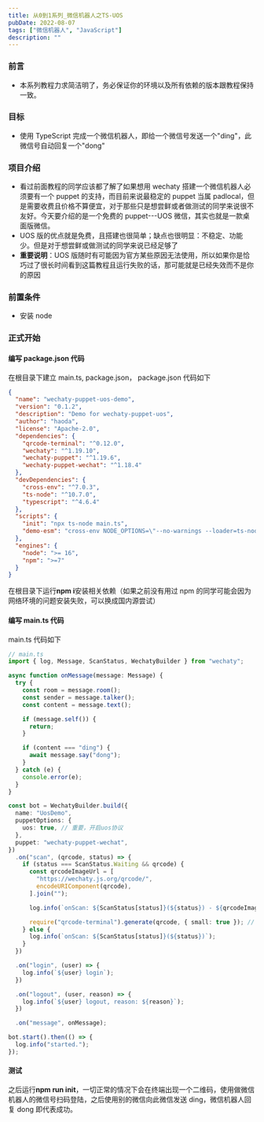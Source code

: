 ```yaml
---
title: 从0到1系列_微信机器人之TS-UOS
pubDate: 2022-08-07
tags: ["微信机器人", "JavaScript"]
description: ""
---
```


### 前言

- 本系列教程力求简洁明了，务必保证你的环境以及所有依赖的版本跟教程保持一致。

### 目标

- 使用 TypeScript 完成一个微信机器人，即给一个微信号发送一个"ding"，此微信号自动回复一个"dong"

### 项目介绍

- 看过前面教程的同学应该都了解了如果想用 wechaty 搭建一个微信机器人必须要有一个 puppet 的支持，而目前来说最稳定的 puppet 当属 padlocal，但是需要收费且价格不算便宜，对于那些只是想尝鲜或者做测试的同学来说很不友好。今天要介绍的是一个免费的 puppet---UOS 微信，其实也就是一款桌面版微信。
- UOS 版的优点就是免费，且搭建也很简单；缺点也很明显：不稳定、功能少。但是对于想尝鲜或做测试的同学来说已经足够了
- **重要说明**：UOS 版随时有可能因为官方某些原因无法使用，所以如果你是恰巧过了很长时间看到这篇教程且运行失败的话，那可能就是已经失效而不是你的原因

### 前置条件

- 安装 node

### 正式开始

#### 编写 package.json 代码

在根目录下建立 main.ts, package.json，
package.json 代码如下

```json
{
  "name": "wechaty-puppet-uos-demo",
  "version": "0.1.2",
  "description": "Demo for wechaty-puppet-uos",
  "author": "haoda",
  "license": "Apache-2.0",
  "dependencies": {
    "qrcode-terminal": "^0.12.0",
    "wechaty": "^1.19.10",
    "wechaty-puppet": "^1.19.6",
    "wechaty-puppet-wechat": "^1.18.4"
  },
  "devDependencies": {
    "cross-env": "^7.0.3",
    "ts-node": "^10.7.0",
    "typescript": "^4.6.4"
  },
  "scripts": {
    "init": "npx ts-node main.ts",
    "demo-esm": "cross-env NODE_OPTIONS=\"--no-warnings --loader=ts-node/esm\" node main.ts"
  },
  "engines": {
    "node": ">= 16",
    "npm": ">=7"
  }
}
```

在根目录下运行**npm i**安装相关依赖（如果之前没有用过 npm 的同学可能会因为网络环境的问题安装失败，可以换成国内源尝试）

#### 编写 main.ts 代码

main.ts 代码如下

```typescript
// main.ts
import { log, Message, ScanStatus, WechatyBuilder } from "wechaty";

async function onMessage(message: Message) {
  try {
    const room = message.room();
    const sender = message.talker();
    const content = message.text();

    if (message.self()) {
      return;
    }

    if (content === "ding") {
      await message.say("dong");
    }
  } catch (e) {
    console.error(e);
  }
}

const bot = WechatyBuilder.build({
  name: "UosDemo",
  puppetOptions: {
    uos: true, // 重要，开启uos协议
  },
  puppet: "wechaty-puppet-wechat",
})
  .on("scan", (qrcode, status) => {
    if (status === ScanStatus.Waiting && qrcode) {
      const qrcodeImageUrl = [
        "https://wechaty.js.org/qrcode/",
        encodeURIComponent(qrcode),
      ].join("");

      log.info(`onScan: ${ScanStatus[status]}(${status}) - ${qrcodeImageUrl}`);

      require("qrcode-terminal").generate(qrcode, { small: true }); // show qrcode on console
    } else {
      log.info(`onScan: ${ScanStatus[status]}(${status})`);
    }
  })

  .on("login", (user) => {
    log.info(`${user} login`);
  })

  .on("logout", (user, reason) => {
    log.info(`${user} logout, reason: ${reason}`);
  })

  .on("message", onMessage);

bot.start().then(() => {
  log.info("started.");
});
```

#### 测试

之后运行**npm run init**，一切正常的情况下会在终端出现一个二维码，使用做微信机器人的微信号扫码登陆，之后使用别的微信向此微信发送 ding，微信机器人回复 dong 即代表成功。
